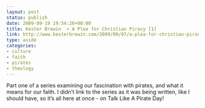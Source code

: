 ```yaml
---
layout: post
status: publish
date: 2009-09-19 19:54:26+00:00
title: Kester Brewin  » A Plea for Christian Piracy [1]
link: http://www.kesterbrewin.com/2009/09/07/a-plea-for-christian-piracy-1/
type: aside
categories:
- culture
- faith
- pirates
- theology
---
```


Part one of a series examining our fascination with pirates, and what it means for our faith. I didn’t link to the series as it was being written, like I should have, so it’s all here at once - on Talk Like A Pirate Day!
